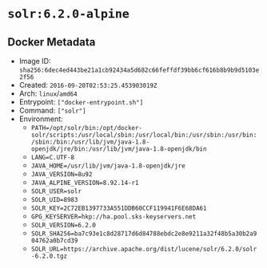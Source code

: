 # `solr:6.2.0-alpine`

## Docker Metadata

- Image ID: `sha256:6dec4ed443be21a1cb92434a5d682c66feffdf39bb6cf616b8b9b9d5103e2f56`
- Created: `2016-09-20T02:53:25.453903019Z`
- Arch: `linux`/`amd64`
- Entrypoint: `["docker-entrypoint.sh"]`
- Command: `["solr"]`
- Environment:
  - `PATH=/opt/solr/bin:/opt/docker-solr/scripts:/usr/local/sbin:/usr/local/bin:/usr/sbin:/usr/bin:/sbin:/bin:/usr/lib/jvm/java-1.8-openjdk/jre/bin:/usr/lib/jvm/java-1.8-openjdk/bin`
  - `LANG=C.UTF-8`
  - `JAVA_HOME=/usr/lib/jvm/java-1.8-openjdk/jre`
  - `JAVA_VERSION=8u92`
  - `JAVA_ALPINE_VERSION=8.92.14-r1`
  - `SOLR_USER=solr`
  - `SOLR_UID=8983`
  - `SOLR_KEY=2C72EB1397733A551DDB60CCF119941F6E68DA61`
  - `GPG_KEYSERVER=hkp://ha.pool.sks-keyservers.net`
  - `SOLR_VERSION=6.2.0`
  - `SOLR_SHA256=ba7c93e1c8d28717d6d84788ebdc2e8e9211a32f48b5a30b2a904762a0b7cd39`
  - `SOLR_URL=https://archive.apache.org/dist/lucene/solr/6.2.0/solr-6.2.0.tgz`

